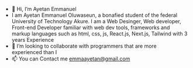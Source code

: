 - 👋 Hi, I’m Ayetan Emmanuel
-  I am Ayetan Emmanuel Oluwaseun, a bonafied
                    student of the federal University of Technology Akure.
                    I am a Web Desinger, Web developer, Front-end Developer
                    familiar with web dev tools, frameworks and markup languages such as
                    html, css, js, React.js, Next.js, Tailwind with 3 years Experience
- 💞️ I’m looking to collaborate with programmers that are more experienced than I
- 📫 You can Contact me emmaayetan@gmail.com

<!---
3mmyd3v/3mmyd3v is a ✨ special ✨ repository because its `README.md` (this file) appears on your GitHub profile.
You can click the Preview link to take a look at your changes.
--->
